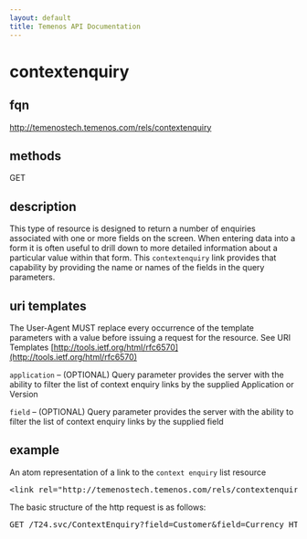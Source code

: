 ```yaml
---
layout: default
title: Temenos API Documentation
---
```

# contextenquiry

## fqn
http://temenostech.temenos.com/rels/contextenquiry

## methods
GET

## description
This type of resource is designed to return a number of enquiries associated with one or more fields on the screen.  When entering data into a form it is often useful to drill down to more detailed information about a particular value within that form.  This `contextenquiry` link provides that capability by providing the name or names of the fields in the query parameters.


## uri templates
The User-Agent MUST replace every occurrence of the template parameters with a value before issuing a request for the resource.  See URI Templates [http://tools.ietf.org/html/rfc6570](http://tools.ietf.org/html/rfc6570)

`application` – (OPTIONAL) Query parameter provides the server with the ability to filter the list of context enquiry links by the supplied Application or Version

`field` – (OPTIONAL) Query parameter provides the server with the ability to filter the list of context enquiry links by the supplied field


## example
An atom representation of a link to the `context enquiry` list resource
<pre>
&lt;link rel="http://temenostech.temenos.com/rels/contextenquiry" type="application/atom+xml;type=entry" title="contextenquiry" href="ContextEnquiry{&application*}{&field*}"/&gt;
</pre>

The basic structure of the http request is as follows:
<pre>
GET /T24.svc/ContextEnquiry?field=Customer&field=Currency HTTP/1.1
</pre>